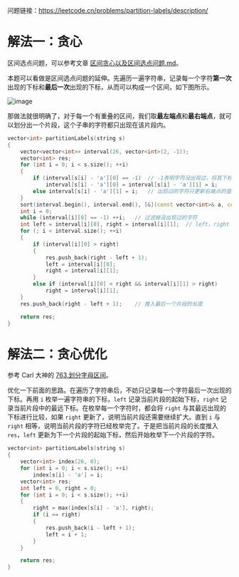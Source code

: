 问题链接：https://leetcode.cn/problems/partition-labels/description/

# 解法一：贪心

区间选点问题，可以参考文章 [区间贪心以及区间选点问题.md](https://github.com/SakuraMayAi/Tricks-of-Programming/blob/main/Data%20Structure/%E5%8C%BA%E9%97%B4%E8%B4%AA%E5%BF%83%E4%BB%A5%E5%8F%8A%E5%8C%BA%E9%97%B4%E9%80%89%E7%82%B9%E9%97%AE%E9%A2%98.md)。

本题可以看做是区间选点问题的延伸。先遍历一遍字符串，记录每一个字符**第一次**出现的下标和**最后一次**出现的下标，从而可以构成一个区间，如下图所示。

![image](https://github.com/user-attachments/assets/8ab434a1-5f2b-4732-9b3b-32d1e96873b3)

那做法就很明确了，对于每一个有重叠的区间，我们取**最左端点**和**最右端点**，就可以划分出一个片段，这个子串的字符都只出现在该片段内。

```cpp
vector<int> partitionLabels(string s)
{
    vector<vector<int>> interval(26, vector<int>(2, -1));
    vector<int> res;
    for (int i = 0; i < s.size(); ++i)
    {
        if (interval[s[i] - 'a'][0] == -1)  // -1表明字符没出现过，将其下标记录在左右端点中
            interval[s[i] - 'a'][0] = interval[s[i] - 'a'][1] = i;
        else interval[s[i] - 'a'][1] = i;   // 出现过的字符只更新右端点的值
    }
    sort(interval.begin(), interval.end(), [&](const vector<int>& a, const vector<int>& b) { return a[0] < b[0]; });  // 对区间按照左端点从小到大排序
    int i = 0; 
    while (interval[i][0] == -1) ++i;   // 过滤掉没出现过的字符
    int left = interval[i][0], right = interval[i][1];  // left，right 记录上一个片段的左右端点值
    for (; i < interval.size(); ++i)
    {
        if (interval[i][0] > right)
        {
            res.push_back(right - left + 1);
            left = interval[i][0];
            right = interval[i][1];
        }
        else if (interval[i][0] < right && interval[i][1] > right)
            right = interval[i][1];
    }
    res.push_back(right - left + 1);    // 推入最后一个片段的长度

    return res;
}
```

# 解法二：贪心优化

参考 Carl 大神的 [763.划分字母区间](https://programmercarl.com/0763.%E5%88%92%E5%88%86%E5%AD%97%E6%AF%8D%E5%8C%BA%E9%97%B4.html#%E7%AE%97%E6%B3%95%E5%85%AC%E5%BC%80%E8%AF%BE)。

优化一下前面的思路。在遍历了字符串后，不妨只记录每一个字符最后一次出现的下标。再用 `i` 枚举一遍字符串的下标，`left` 记录当前片段的起始下标，`right` 记录当前片段中的最远下标。在枚举每一个字符时，都会将 `right` 与其最远出现的下标进行比较，如果 `right` 更新了，说明当前片段还需要继续扩大。直到 `i` 与 `right` 相等，说明当前片段的字符已经枚举完了。于是把当前片段的长度推入 `res`，`left` 更新为下一个片段的起始下标，然后开始枚举下一个片段的字符。

```cpp
vector<int> partitionLabels(string s)
{
    vector<int> index(26, 0);
    for (int i = 0; i < s.size(); ++i)
        index[s[i] - 'a'] = i;
    vector<int> res;
    int left = 0, right = 0;
    for (int i = 0; i < s.size(); ++i)
    {
        right = max(index[s[i] - 'a'], right);
        if (i == right)
        {
            res.push_back(i - left + 1);
            left = i + 1;
        }
    }

    return res;
}
```
